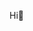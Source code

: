 Hi👀
<!---
Strange-Watermelon/Strange-Watermelon is a ✨ special ✨ repository because its `README.md` (this file) appears on your GitHub profile.
You can click the Preview link to take a look at your changes.
--->
